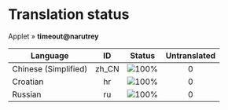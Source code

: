 # Translation status
Applet &#187; **timeout@narutrey**

Language | ID | Status | Untranslated
---------|:--:|:------:|:-----------:
Chinese (Simplified) | zh_CN | ![100%](http://progressed.io/bar/100) | 0
Croatian | hr | ![100%](http://progressed.io/bar/100) | 0
Russian | ru | ![100%](http://progressed.io/bar/100) | 0
